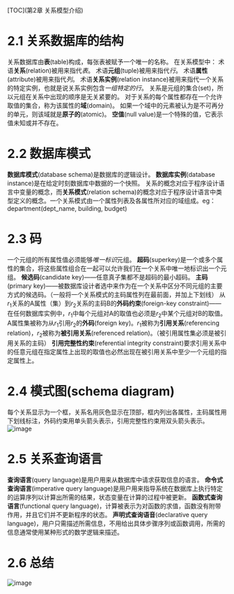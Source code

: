 [TOC](第2章 关系模型介绍)

# 2.1 关系数据库的结构

关系数据库由**表**(table)构成，每张表被赋予一个唯一的名称。
在关系模型中：
术语**关系**(relation)被用来指代*表*。
术语**元组**(tuple)被用来指代*行*。
术语**属性**(attribute)被用来指代*列*。
术语**关系实例**(relation instance)被用来指代一个关系的特定实例，也就是说关系实例包含*一组特定的行*。
关系是元组的集合(set)，所以元组在关系中出现的顺序是无关紧要的。
对于关系的每个属性都存在一个允许取值的集合，称为该属性的**域**(domain)。
如果一个域中的元素被认为是不可再分的单元，则该域就是**原子的**(atomic)。
**空值**(null value)是一个特殊的值，它表示值未知或并不存在。

# 2.2 数据库模式

**数据库模式**(database schema)是数据库的逻辑设计。
**数据库实例**(database instance)是在给定时刻数据库中数据的一个快照。
关系的概念对应于程序设计语言中变量的概念，而**关系模式**(relation schema)的概念对应于程序设计语言中类型定义的概念。一个关系模式由一个属性列表及各属性所对应的域组成。eg：department(dept_name, building, budget)

# 2.3 码

一个元组的所有属性值必须能够*唯一标识*元组。
**超码**(superkey)是一个或多个属性的集合，将这些属性组合在一起可以允许我们在一个关系中唯一地标识出一个元组。
**候选码**(candidate key)——任意真子集都不是超码的最小超码。
**主码**(primary key)——被数据库设计者选中来作为在一个关系中区分不同元组的主要方式的候选码。（一般将一个关系模式的主码属性列在最前面，并加上下划线）
从$r_1$关系的A属性（集）到$r_2$关系的主码B的**外码约束**(foreign-key constraint)——在任何数据库实例中，$r_1$中每个元组对A的取值也必须是$r_2$中某个元组对B的取值。A属性集被称为从$r_1$引用$r_2$的**外码**(foreign key)。$r_1$被称为**引用关系**(referencing relation)，$r_2$被称为**被引用关系**(referenced relation)。（被引用属性集必须是被引用关系的主码）
**引用完整性约束**(referential integrity constraint)要求引用关系中的任意元组在指定属性上出现的取值也必然出现在被引用关系中至少一个元组的指定属性上。

# 2.4 模式图(schema diagram)

每个关系显示为一个框，关系名用灰色显示在顶部，框内列出各属性，主码属性用下划线标注，外码约束用单头箭头表示，引用完整性约束用双头箭头表示。
![image](https://img2022.cnblogs.com/blog/2975286/202209/2975286-20220914143217740-2036356390.jpg)

# 2.5 关系查询语言

**查询语言**(query language)是用户用来从数据库中请求获取信息的语言。
**命令式查询语言**(imperative query language)是用户用来指导系统在数据库上执行特定的运算序列以计算出所需的结果，状态变量在计算的过程中被更新。
**函数式查询语言**(functional query language)，计算被表示为对函数的求值，函数没有附带作用，并且它们并不更新程序的状态。
**声明式查询语音**(declarative query language)，用户只需描述所需信息，不用给出具体步骤序列或函数调用，所需的信息通常使用某种形式的数学逻辑来描述。

# 2.6 总结

![image](https://img2022.cnblogs.com/blog/2975286/202209/2975286-20220914143234678-71114130.jpg)
